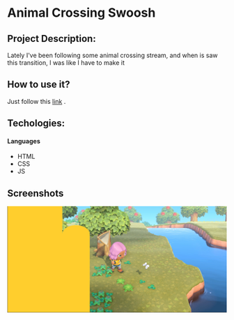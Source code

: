 # Animal Crossing Swoosh

## Project Description:

Lately I've been following some animal crossing stream, and when is saw this transition, I was like I have to make it

## How to use it?

Just follow this [link](https://atndesign.github.io/AnimalCrossingSwoosh/) .

## Techologies:

#### Languages

- HTML
- CSS
- JS

## Screenshots

<img src="./screen.png" alt="demo" />
